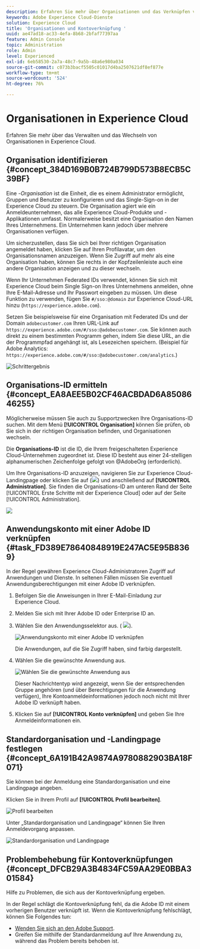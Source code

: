 ```yaml
---
description: Erfahren Sie mehr über Organisationen und das Verknüpfen von Lösungskonten mit der Experience Cloud.
keywords: Adobe Experience Cloud-Dienste
solution: Experience Cloud
title: 'Organisationen und Kontoverknüpfung '
uuid: ae47ad18-ac33-4efa-8b68-2bfaf77397aa
feature: Admin Console
topic: Administration
role: Admin
level: Experienced
exl-id: 6eb58530-2a7a-48c7-9a5b-48a6e980a034
source-git-commit: c073b3bacf5505c01017d4ba2507621df8ef877e
workflow-type: tm+mt
source-wordcount: '524'
ht-degree: 76%

---
```


# Organisationen in Experience Cloud

Erfahren Sie mehr über das Verwalten und das Wechseln von Organisationen in Experience Cloud.

## Organisation identifizieren {#concept_384D169B0B724B799D573B8ECB5C39BF}

Eine -*Organisation* ist die Einheit, die es einem Administrator ermöglicht, Gruppen und Benutzer zu konfigurieren und das Single-Sign-on in der Experience Cloud zu steuern. Die Organisation agiert wie ein Anmeldeunternehmen, das alle Experience Cloud-Produkte und -Applikationen umfasst. Normalerweise besitzt eine Organisation den Namen Ihres Unternehmens. Ein Unternehmen kann jedoch über mehrere Organisationen verfügen.

Um sicherzustellen, dass Sie sich bei Ihrer richtigen Organisation angemeldet haben, klicken Sie auf Ihren Profilavatar, um den Organisationsnamen anzuzeigen. Wenn Sie Zugriff auf mehr als eine Organisation haben, können Sie rechts in der Kopfzeilenleiste auch eine andere Organisation anzeigen und zu dieser wechseln.

Wenn Ihr Unternehmen Federated IDs verwendet, können Sie sich mit Experience Cloud beim Single Sign-on Ihres Unternehmens anmelden, ohne Ihre E-Mail-Adresse und Ihr Passwort eingeben zu müssen. Um diese Funktion zu verwenden, fügen Sie `#/sso:@domain` zur Experience Cloud-URL hinzu (`https://experience.adobe.com`).

Setzen Sie beispielsweise für eine Organisation mit Federated IDs und der Domain `adobecustomer.com` Ihren URL-Link auf `https://experience.adobe.com/#/sso:@adobecustomer.com`. Sie können auch direkt zu einem bestimmten Programm gehen, indem Sie diese URL, an die der Programmpfad angehängt ist, als Lesezeichen speichern. (Beispiel für Adobe Analytics: `https://experience.adobe.com/#/sso:@adobecustomer.com/analytics`.)

![Schrittergebnis](assets/organization-switch.png)

## Organisations-ID ermitteln {#concept_EA8AEE5B02CF46ACBDAD6A8508646255}

Möglicherweise müssen Sie auch zu Supportzwecken Ihre Organisations-ID suchen. Mit dem Menü **[!UICONTROL Organisation]** können Sie prüfen, ob Sie sich in der richtigen Organisation befinden, und Organisationen wechseln.

Die **Organisations-ID** ist die ID, die Ihrem freigeschalteten Experience Cloud-Unternehmen zugeordnet ist. Diese ID besteht aus einer 24-stelligen alphanumerischen Zeichenfolge gefolgt von @AdobeOrg (erforderlich).

Um Ihre Organisations-ID anzuzeigen, navigieren Sie zur Experience Cloud-Landingpage oder klicken Sie auf (![](assets/menu-icon.png)) und anschließend auf **[!UICONTROL Administration]**. Sie finden die Organisations-ID am unteren Rand der Seite [!UICONTROL Erste Schritte mit der Experience Cloud] oder auf der Seite [!UICONTROL Administration].

![](assets/administration-page.png)

## Anwendungskonto mit einer Adobe ID verknüpfen {#task_FD389E78640848919E247AC5E95B8369}

In der Regel gewähren Experience Cloud-Administratoren Zugriff auf Anwendungen und Dienste. In seltenen Fällen müssen Sie eventuell Anwendungsberechtigungen mit einer Adobe ID verknüpfen.

1. Befolgen Sie die Anweisungen in Ihrer E-Mail-Einladung zur Experience Cloud.
1. Melden Sie sich mit Ihrer Adobe ID oder Enterprise ID an.
1. Wählen Sie den Anwendungsselektor aus. ( ![](assets/menu-icon.png)).

   ![Anwendungskonto mit einer Adobe ID verknüpfen](assets/solutions-active.png)

   Die Anwendungen, auf die Sie Zugriff haben, sind farbig dargestellt.
1. Wählen Sie die gewünschte Anwendung aus.

   ![Wählen Sie die gewünschte Anwendung aus](assets/analytics-link-accounts.png)

   Dieser Nachrichtentyp wird angezeigt, wenn Sie der entsprechenden Gruppe angehören (und über Berechtigungen für die Anwendung verfügen), Ihre Kontoanmeldeinformationen jedoch noch nicht mit Ihrer Adobe ID verknüpft haben.
1. Klicken Sie auf **[!UICONTROL Konto verknüpfen]** und geben Sie Ihre Anmeldeinformationen ein.

## Standardorganisation und -Landingpage festlegen {#concept_6A191B42A9874A9780882903BA18F071}

Sie können bei der Anmeldung eine Standardorganisation und eine Landingpage angeben.

Klicken Sie in Ihrem Profil auf **[!UICONTROL Profil bearbeiten]**.

![Profil bearbeiten](assets/edit-profile.png)

Unter „Standardorganisation und Landingpage“ können Sie Ihren Anmeldevorgang anpassen.

![Standardorganisation und Landingpage](assets/default-organization.png)

## Problembehebung für Kontoverknüpfungen {#concept_DFCB29A3B4834FC59AA29E0BBA301584}

Hilfe zu Problemen, die sich aus der Kontoverknüpfung ergeben.

In der Regel schlägt die Kontoverknüpfung fehl, da die Adobe ID mit einem vorherigen Benutzer verknüpft ist. Wenn die Kontoverknüpfung fehlschlägt, können Sie Folgendes tun:

* [Wenden Sie sich an den Adobe Support](https://experienceleague.adobe.com/?support-solution=General&amp;lang=de#support).
* Greifen Sie mithilfe der Standardanmeldung auf Ihre Anwendung zu, während das Problem bereits behoben ist.
